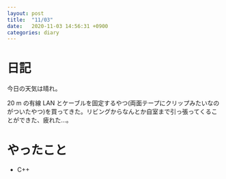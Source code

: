 ```yaml
---
layout: post
title:  "11/03"
date:   2020-11-03 14:56:31 +0900
categories: diary
---
```

# 日記

今日の天気は晴れ。

20 m の有線 LAN とケーブルを固定するやつ(両面テープにクリップみたいなのがついたやつ)を買ってきた。リビングからなんとか自室まで引っ張ってくることができた、疲れた...。

# やったこと

- C++